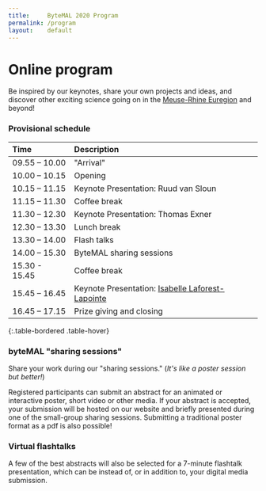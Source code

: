 ```yaml
---
title:     ByteMAL 2020 Program
permalink: /program
layout:    default
---
```


# Online program

Be inspired by our keynotes, share your own projects and ideas, and discover other exciting science going on in the [Meuse-Rhine Euregion](https://en.wikipedia.org/wiki/Meuse%E2%80%93Rhine_Euroregion) and beyond!


### Provisional schedule 

| Time          | Description |
| :---          | :----       |
| 09.55 – 10.00 | "Arrival"                  |
| 10.00 – 10.15 | Opening                    |
| 10.15 – 11.15 | Keynote Presentation: Ruud van Sloun  |
| 11.15 – 11.30 | Coffee break               |
| 11.30 – 12.30 | Keynote Presentation: Thomas Exner    |
| 12.30 – 13.30 | Lunch break                |
| 13.30 – 14.00 | Flash talks                |
| 14.00 – 15.30 | ByteMAL sharing sessions   |
| 15.30 - 15.45 | Coffee break               |
| 15.45 – 16.45 | Keynote Presentation: [Isabelle Laforest-Lapointe](https://isabellelaforestlapointe.wordpress.com/)   |
| 16.45 – 17.15 | Prize giving and closing   |
{:.table-bordered .table-hover}


### byteMAL "sharing sessions"

Share your work during our "sharing sessions." (*It's like a poster session but better!*)

Registered participants can submit an abstract for an animated or interactive poster, short video or other media. 
If your abstract is accepted, your submission will be hosted on our website and briefly presented during one of the small-group sharing sessions. 
Submitting a traditional poster format as a pdf is also possible!

### Virtual flashtalks

A few of the best abstracts will also be selected for a 7-minute flashtalk presentation, which can be instead of, or in addition to, your digital media submission.

